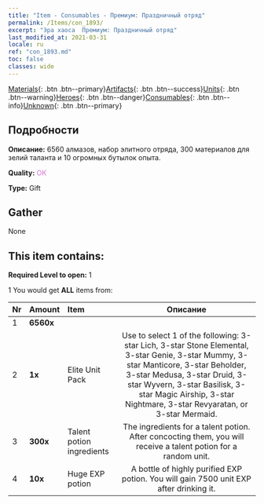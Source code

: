 ```yaml
---
title: "Item - Consumables - Премиум: Праздничный отряд"
permalink: /Items/con_1893/
excerpt: "Эра хаоса  Премиум: Праздничный отряд"
last_modified_at: 2021-03-31
locale: ru
ref: "con_1893.md"
toc: false
classes: wide
---
```

 [Materials](/ru/Items/){: .btn .btn--primary}[Artifacts](/ru/Items/Artifacts/){: .btn .btn--success}[Units](/ru/Items/Units/){: .btn .btn--warning}[Heroes](/ru/Items/Heroes/){: .btn .btn--danger}[Consumables](/ru/Items/Consumables/){: .btn .btn--info}[Unknown](/ru/Items/Unknown/){: .btn .btn--primary}

## Подробности
 **Описание:** 6560 алмазов, набор элитного отряда, 300 материалов для зелий таланта и 10 огромных бутылок опыта.

 **Quality:** <span style="color: #DA70D6">OK</span>

 **Type:** Gift

## Gather

  None

## This item contains:

 **Required Level to open:** 1

 1 You would get **ALL** items  from:

  | Nr | Amount |     Item    | Описание |
  |:---|:-------|:------------|:-----------:|
  | 1 |  **6560x** | <i class="fas fa-gem"/> |  | 
  | 2 |  **1x** | Elite Unit Pack | Use to select 1 of the following: 3-star Lich, 3-star Stone Elemental, 3-star Genie, 3-star Mummy, 3-star Manticore, 3-star Beholder, 3-star Medusa, 3-star Druid, 3-star Wyvern, 3-star Basilisk, 3-star Magic Airship, 3-star Nightmare, 3-star Revyaratan, or 3-star Mermaid.  | 
  | 3 |  **300x** | Talent potion ingredients | The ingredients for a talent potion. After concocting them, you will receive a talent potion for a random unit.   | 
  | 4 |  **10x** | Huge EXP potion | A bottle of highly purified EXP potion. You will gain 7500 unit EXP after drinking it.  | 
